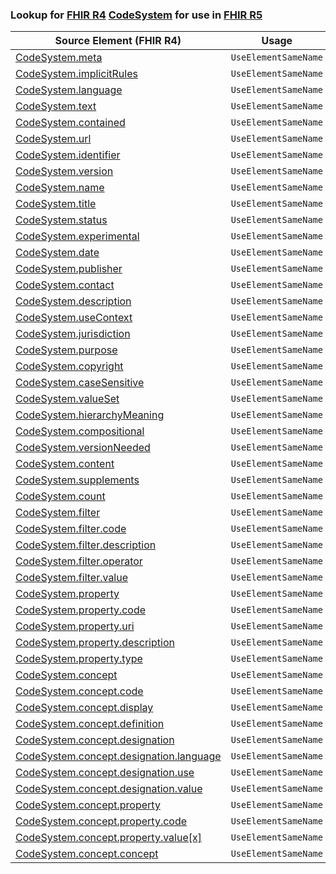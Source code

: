 ### Lookup for [FHIR R4](https://hl7.org/fhir/R4/) [CodeSystem](https://hl7.org/fhir/R4/CodeSystem.html) for use in [FHIR R5](https://hl7.org/fhir/R5/)

| Source Element (FHIR R4) | Usage | Target |
| -------------- | ----- | ------ |
| [CodeSystem.meta](https://hl7.org/fhir/R4/CodeSystem.html#resource) | `UseElementSameName` | [CodeSystem.meta](https://hl7.org/fhir/R5/CodeSystem.html#resource) |
| [CodeSystem.implicitRules](https://hl7.org/fhir/R4/CodeSystem.html#resource) | `UseElementSameName` | [CodeSystem.implicitRules](https://hl7.org/fhir/R5/CodeSystem.html#resource) |
| [CodeSystem.language](https://hl7.org/fhir/R4/CodeSystem.html#resource) | `UseElementSameName` | [CodeSystem.language](https://hl7.org/fhir/R5/CodeSystem.html#resource) |
| [CodeSystem.text](https://hl7.org/fhir/R4/CodeSystem.html#resource) | `UseElementSameName` | [CodeSystem.text](https://hl7.org/fhir/R5/CodeSystem.html#resource) |
| [CodeSystem.contained](https://hl7.org/fhir/R4/CodeSystem.html#resource) | `UseElementSameName` | [CodeSystem.contained](https://hl7.org/fhir/R5/CodeSystem.html#resource) |
| [CodeSystem.url](https://hl7.org/fhir/R4/CodeSystem.html#resource) | `UseElementSameName` | [CodeSystem.url](https://hl7.org/fhir/R5/CodeSystem.html#resource) |
| [CodeSystem.identifier](https://hl7.org/fhir/R4/CodeSystem.html#resource) | `UseElementSameName` | [CodeSystem.identifier](https://hl7.org/fhir/R5/CodeSystem.html#resource) |
| [CodeSystem.version](https://hl7.org/fhir/R4/CodeSystem.html#resource) | `UseElementSameName` | [CodeSystem.version](https://hl7.org/fhir/R5/CodeSystem.html#resource) |
| [CodeSystem.name](https://hl7.org/fhir/R4/CodeSystem.html#resource) | `UseElementSameName` | [CodeSystem.name](https://hl7.org/fhir/R5/CodeSystem.html#resource) |
| [CodeSystem.title](https://hl7.org/fhir/R4/CodeSystem.html#resource) | `UseElementSameName` | [CodeSystem.title](https://hl7.org/fhir/R5/CodeSystem.html#resource) |
| [CodeSystem.status](https://hl7.org/fhir/R4/CodeSystem.html#resource) | `UseElementSameName` | [CodeSystem.status](https://hl7.org/fhir/R5/CodeSystem.html#resource) |
| [CodeSystem.experimental](https://hl7.org/fhir/R4/CodeSystem.html#resource) | `UseElementSameName` | [CodeSystem.experimental](https://hl7.org/fhir/R5/CodeSystem.html#resource) |
| [CodeSystem.date](https://hl7.org/fhir/R4/CodeSystem.html#resource) | `UseElementSameName` | [CodeSystem.date](https://hl7.org/fhir/R5/CodeSystem.html#resource) |
| [CodeSystem.publisher](https://hl7.org/fhir/R4/CodeSystem.html#resource) | `UseElementSameName` | [CodeSystem.publisher](https://hl7.org/fhir/R5/CodeSystem.html#resource) |
| [CodeSystem.contact](https://hl7.org/fhir/R4/CodeSystem.html#resource) | `UseElementSameName` | [CodeSystem.contact](https://hl7.org/fhir/R5/CodeSystem.html#resource) |
| [CodeSystem.description](https://hl7.org/fhir/R4/CodeSystem.html#resource) | `UseElementSameName` | [CodeSystem.description](https://hl7.org/fhir/R5/CodeSystem.html#resource) |
| [CodeSystem.useContext](https://hl7.org/fhir/R4/CodeSystem.html#resource) | `UseElementSameName` | [CodeSystem.useContext](https://hl7.org/fhir/R5/CodeSystem.html#resource) |
| [CodeSystem.jurisdiction](https://hl7.org/fhir/R4/CodeSystem.html#resource) | `UseElementSameName` | [CodeSystem.jurisdiction](https://hl7.org/fhir/R5/CodeSystem.html#resource) |
| [CodeSystem.purpose](https://hl7.org/fhir/R4/CodeSystem.html#resource) | `UseElementSameName` | [CodeSystem.purpose](https://hl7.org/fhir/R5/CodeSystem.html#resource) |
| [CodeSystem.copyright](https://hl7.org/fhir/R4/CodeSystem.html#resource) | `UseElementSameName` | [CodeSystem.copyright](https://hl7.org/fhir/R5/CodeSystem.html#resource) |
| [CodeSystem.caseSensitive](https://hl7.org/fhir/R4/CodeSystem.html#resource) | `UseElementSameName` | [CodeSystem.caseSensitive](https://hl7.org/fhir/R5/CodeSystem.html#resource) |
| [CodeSystem.valueSet](https://hl7.org/fhir/R4/CodeSystem.html#resource) | `UseElementSameName` | [CodeSystem.valueSet](https://hl7.org/fhir/R5/CodeSystem.html#resource) |
| [CodeSystem.hierarchyMeaning](https://hl7.org/fhir/R4/CodeSystem.html#resource) | `UseElementSameName` | [CodeSystem.hierarchyMeaning](https://hl7.org/fhir/R5/CodeSystem.html#resource) |
| [CodeSystem.compositional](https://hl7.org/fhir/R4/CodeSystem.html#resource) | `UseElementSameName` | [CodeSystem.compositional](https://hl7.org/fhir/R5/CodeSystem.html#resource) |
| [CodeSystem.versionNeeded](https://hl7.org/fhir/R4/CodeSystem.html#resource) | `UseElementSameName` | [CodeSystem.versionNeeded](https://hl7.org/fhir/R5/CodeSystem.html#resource) |
| [CodeSystem.content](https://hl7.org/fhir/R4/CodeSystem.html#resource) | `UseElementSameName` | [CodeSystem.content](https://hl7.org/fhir/R5/CodeSystem.html#resource) |
| [CodeSystem.supplements](https://hl7.org/fhir/R4/CodeSystem.html#resource) | `UseElementSameName` | [CodeSystem.supplements](https://hl7.org/fhir/R5/CodeSystem.html#resource) |
| [CodeSystem.count](https://hl7.org/fhir/R4/CodeSystem.html#resource) | `UseElementSameName` | [CodeSystem.count](https://hl7.org/fhir/R5/CodeSystem.html#resource) |
| [CodeSystem.filter](https://hl7.org/fhir/R4/CodeSystem.html#resource) | `UseElementSameName` | [CodeSystem.filter](https://hl7.org/fhir/R5/CodeSystem.html#resource) |
| [CodeSystem.filter.code](https://hl7.org/fhir/R4/CodeSystem.html#resource) | `UseElementSameName` | [CodeSystem.filter.code](https://hl7.org/fhir/R5/CodeSystem.html#resource) |
| [CodeSystem.filter.description](https://hl7.org/fhir/R4/CodeSystem.html#resource) | `UseElementSameName` | [CodeSystem.filter.description](https://hl7.org/fhir/R5/CodeSystem.html#resource) |
| [CodeSystem.filter.operator](https://hl7.org/fhir/R4/CodeSystem.html#resource) | `UseElementSameName` | [CodeSystem.filter.operator](https://hl7.org/fhir/R5/CodeSystem.html#resource) |
| [CodeSystem.filter.value](https://hl7.org/fhir/R4/CodeSystem.html#resource) | `UseElementSameName` | [CodeSystem.filter.value](https://hl7.org/fhir/R5/CodeSystem.html#resource) |
| [CodeSystem.property](https://hl7.org/fhir/R4/CodeSystem.html#resource) | `UseElementSameName` | [CodeSystem.property](https://hl7.org/fhir/R5/CodeSystem.html#resource) |
| [CodeSystem.property.code](https://hl7.org/fhir/R4/CodeSystem.html#resource) | `UseElementSameName` | [CodeSystem.property.code](https://hl7.org/fhir/R5/CodeSystem.html#resource) |
| [CodeSystem.property.uri](https://hl7.org/fhir/R4/CodeSystem.html#resource) | `UseElementSameName` | [CodeSystem.property.uri](https://hl7.org/fhir/R5/CodeSystem.html#resource) |
| [CodeSystem.property.description](https://hl7.org/fhir/R4/CodeSystem.html#resource) | `UseElementSameName` | [CodeSystem.property.description](https://hl7.org/fhir/R5/CodeSystem.html#resource) |
| [CodeSystem.property.type](https://hl7.org/fhir/R4/CodeSystem.html#resource) | `UseElementSameName` | [CodeSystem.property.type](https://hl7.org/fhir/R5/CodeSystem.html#resource) |
| [CodeSystem.concept](https://hl7.org/fhir/R4/CodeSystem.html#resource) | `UseElementSameName` | [CodeSystem.concept](https://hl7.org/fhir/R5/CodeSystem.html#resource) |
| [CodeSystem.concept.code](https://hl7.org/fhir/R4/CodeSystem.html#resource) | `UseElementSameName` | [CodeSystem.concept.code](https://hl7.org/fhir/R5/CodeSystem.html#resource) |
| [CodeSystem.concept.display](https://hl7.org/fhir/R4/CodeSystem.html#resource) | `UseElementSameName` | [CodeSystem.concept.display](https://hl7.org/fhir/R5/CodeSystem.html#resource) |
| [CodeSystem.concept.definition](https://hl7.org/fhir/R4/CodeSystem.html#resource) | `UseElementSameName` | [CodeSystem.concept.definition](https://hl7.org/fhir/R5/CodeSystem.html#resource) |
| [CodeSystem.concept.designation](https://hl7.org/fhir/R4/CodeSystem.html#resource) | `UseElementSameName` | [CodeSystem.concept.designation](https://hl7.org/fhir/R5/CodeSystem.html#resource) |
| [CodeSystem.concept.designation.language](https://hl7.org/fhir/R4/CodeSystem.html#resource) | `UseElementSameName` | [CodeSystem.concept.designation.language](https://hl7.org/fhir/R5/CodeSystem.html#resource) |
| [CodeSystem.concept.designation.use](https://hl7.org/fhir/R4/CodeSystem.html#resource) | `UseElementSameName` | [CodeSystem.concept.designation.use](https://hl7.org/fhir/R5/CodeSystem.html#resource) |
| [CodeSystem.concept.designation.value](https://hl7.org/fhir/R4/CodeSystem.html#resource) | `UseElementSameName` | [CodeSystem.concept.designation.value](https://hl7.org/fhir/R5/CodeSystem.html#resource) |
| [CodeSystem.concept.property](https://hl7.org/fhir/R4/CodeSystem.html#resource) | `UseElementSameName` | [CodeSystem.concept.property](https://hl7.org/fhir/R5/CodeSystem.html#resource) |
| [CodeSystem.concept.property.code](https://hl7.org/fhir/R4/CodeSystem.html#resource) | `UseElementSameName` | [CodeSystem.concept.property.code](https://hl7.org/fhir/R5/CodeSystem.html#resource) |
| [CodeSystem.concept.property.value[x]](https://hl7.org/fhir/R4/CodeSystem.html#resource) | `UseElementSameName` | [CodeSystem.concept.property.value[x]](https://hl7.org/fhir/R5/CodeSystem.html#resource) |
| [CodeSystem.concept.concept](https://hl7.org/fhir/R4/CodeSystem.html#resource) | `UseElementSameName` | [CodeSystem.concept.concept](https://hl7.org/fhir/R5/CodeSystem.html#resource) |
